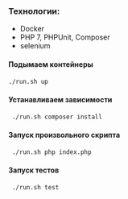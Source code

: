 ### Технологии:
* Docker
* PHP 7, PHPUnit, Composer
* selenium

#### Подымаем контейнеры
```bash
./run.sh up    
```

#### Устанавливаем зависимости
```bash
 ./run.sh composer install   
```

#### Запуск произвольного скрипта
```bash
 ./run.sh php index.php   
```

#### Запуск тестов
```bash
 ./run.sh test  
```
